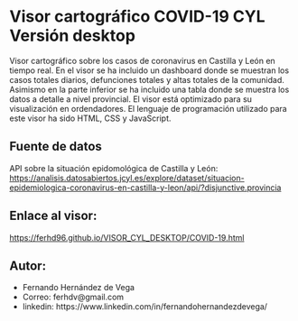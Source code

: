 # Visor cartográfico COVID-19 CYL Versión desktop
Visor cartográfico sobre los casos de coronavirus en Castilla y León en tiempo real. En el visor se ha incluido un dashboard donde se muestran los casos totales diarios, defunciones totales y altas totales de la comunidad. Asimismo en la parte inferior se ha incluido una tabla donde se muestra los datos a detalle a nivel provincial. El visor está optimizado para su visualización en ordendadores. El lenguaje de programación utilizado para este visor ha sido HTML, CSS y JavaScript.

## Fuente de datos 
API sobre la situación epidomológica de Castilla y León:
https://analisis.datosabiertos.jcyl.es/explore/dataset/situacion-epidemiologica-coronavirus-en-castilla-y-leon/api/?disjunctive.provincia

## Enlace al visor: 
https://ferhd96.github.io/VISOR_CYL_DESKTOP/COVID-19.html

## Autor: 
<ul>
<li>Fernando Hernández de Vega </li>
<li>Correo: ferhdv@gmail.com</li>
<li>linkedin: https://www.linkedin.com/in/fernandohernandezdevega/</li>
</ul>


